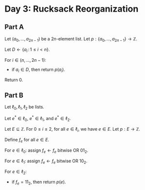 <!-- day03.md -->
<!-- Licensed under the MIT license. -->

# Day 3: Rucksack Reorganization

## Part A

Let $(a_0,\dots,a_{2n-1})$ be a $2n$-element list. Let
$p:\lbrace a_0,\dots,a_{2n-1}\rbrace\to\mathbb{Z}$.

Let $D\leftarrow\lbrace a_i\,:\,1\leq i\lt n\rbrace$.

For $i\in(n,\dots,2n-1)$:

* if $a_i\in D$, then return $p(a_i)$.

Return $0$.

## Part B

Let $\ell_0,\ell_1,\ell_2$ be lists.

Let $e^\ast\in\ell_0$, $e^\ast\in\ell_1$, and $e^\ast\in\ell_2$.

Let $E\subseteq\mathbb{Z}$. For $0\leq i\leq 2$, for all $e\in\ell_i$, we have
$e\in E$. Let $p:E\to\mathbb{Z}$.

Define $f_e$ for all $e\in E$.

For $e\in\ell_0$: assign $f_e\leftarrow f_e\text{ bitwise OR }01_2$.

For $e\in\ell_1$: assign $f_e\leftarrow f_e\text{ bitwise OR }10_2$.

For $e\in\ell_2$:

* if $f_e=11_2$, then return $p(e)$.
